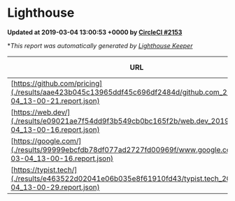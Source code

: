 
# Lighthouse

**Updated at 2019-03-04 13:00:53 +0000 by [CircleCI #2153](https://circleci.com/gh/ItinerisLtd/lighthouse-keeper-example/2153)**

**This report was automatically generated by [Lighthouse Keeper](https://github.com/itinerisltd/lighthouse-keeper)*

| URL | Performance | Accessibility | Best Practices | SEO | PWA | Updated At |
| --- | --- | --- | --- | --- | --- | --- |
| [https://github.com/pricing](./results/aae423b045c13965ddf45c696df2484d/github.com_2019-03-04_13-00-21.report.json) | 0.8 | 0.89 | 0.93 | 0.9 | 0.58 | 2019-03-04T13:00:21.979Z |
| [https://web.dev/](./results/e09021ae7f54dd9f3b549cb0bc165f2b/web.dev_2019-03-04_13-00-16.report.json) | 0.95 | 0.93 | 1 | 0.91 | 1 | 2019-03-04T13:00:16.128Z |
| [https://google.com/](./results/99999ebcfdb78df077ad2727fd00969f/www.google.com_2019-03-04_13-00-16.report.json) | 0.95 | 0.71 | 0.93 | 0.8 | 0.58 | 2019-03-04T13:00:16.063Z |
| [https://typist.tech/](./results/e463522d02041e06b035e8f61910fd43/typist.tech_2019-03-04_13-00-29.report.json) | 1 |  |  |  |  | 2019-03-04T13:00:29.889Z |

